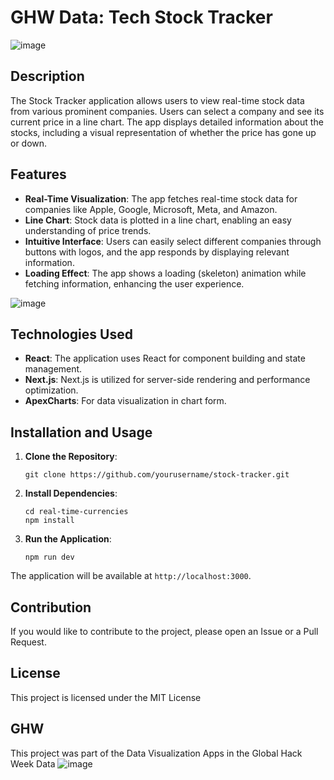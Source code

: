 # GHW Data: Tech Stock Tracker
![image](https://github.com/David-Lazaro-Fernandez/Tech-Stocks/assets/57787993/03a90c4a-c86f-407a-848b-f405783389f1)

## Description

The Stock Tracker application allows users to view real-time stock data from various prominent companies. Users can select a company and see its current price in a line chart. The app displays detailed information about the stocks, including a visual representation of whether the price has gone up or down.

## Features

- **Real-Time Visualization**: The app fetches real-time stock data for companies like Apple, Google, Microsoft, Meta, and Amazon.
- **Line Chart**: Stock data is plotted in a line chart, enabling an easy understanding of price trends.
- **Intuitive Interface**: Users can easily select different companies through buttons with logos, and the app responds by displaying relevant information.
- **Loading Effect**: The app shows a loading (skeleton) animation while fetching information, enhancing the user experience.

![image](https://github.com/David-Lazaro-Fernandez/Tech-Stocks/assets/57787993/41ee47a8-173f-450c-a8b5-dfc3c8955687)

## Technologies Used

- **React**: The application uses React for component building and state management.
- **Next.js**: Next.js is utilized for server-side rendering and performance optimization.
- **ApexCharts**: For data visualization in chart form.

## Installation and Usage

1. **Clone the Repository**:
   ```
   git clone https://github.com/yourusername/stock-tracker.git
   ```

2. **Install Dependencies**:
   ```
   cd real-time-currencies
   npm install
   ```

3. **Run the Application**:
   ```
   npm run dev
   ```

The application will be available at `http://localhost:3000`.

## Contribution

If you would like to contribute to the project, please open an Issue or a Pull Request.

## License

This project is licensed under the MIT License


## GHW
This project was part of the Data Visualization Apps in the Global Hack Week Data
![image](https://github.com/David-Lazaro-Fernandez/Tech-Stocks/assets/57787993/52b7e6da-aa73-4ebb-914d-ea22df58acd4)
